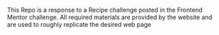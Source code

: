 This Repo is a response to a Recipe challenge posted in the Frontend Mentor challenge. 
All required materials are provided by the website and are used to roughly replicate the desired web page 
